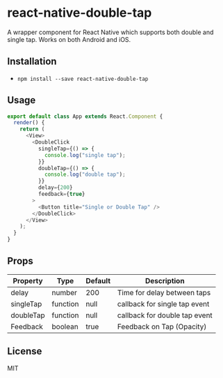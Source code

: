 # react-native-double-tap

A wrapper component for React Native which supports both double and single tap. Works on both Android and iOS.

## Installation

- `npm install --save react-native-double-tap`

## Usage

```js
export default class App extends React.Component {
  render() {
    return (
      <View>
        <DoubleClick
          singleTap={() => {
            console.log("single tap");
          }}
          doubleTap={() => {
            console.log("double tap");
          }}
          delay={200}
          feedback={true}
        >
          <Button title="Single or Double Tap" />
        </DoubleClick>
      </View>
    );
  }
}
```

## Props

| Property  | Type     | Default | Description                   |
| --------- | -------- | ------- | ----------------------------- |
| delay     | number   | 200     | Time for delay between taps   |
| singleTap | function | null    | callback for single tap event |
| doubleTap | function | null    | callback for double tap event |
| Feedback  | boolean  | true    | Feedback on Tap (Opacity)     |             |

## License

MIT
